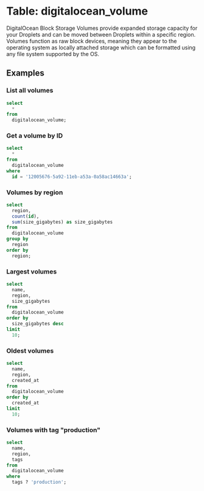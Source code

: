# Table: digitalocean_volume

DigitalOcean Block Storage Volumes provide expanded storage capacity for your
Droplets and can be moved between Droplets within a specific region. Volumes
function as raw block devices, meaning they appear to the operating system as
locally attached storage which can be formatted using any file system supported
by the OS.

## Examples

### List all volumes

```sql
select
  *
from
  digitalocean_volume;
```

### Get a volume by ID

```sql
select
  *
from
  digitalocean_volume
where
  id = '12005676-5a92-11eb-a53a-0a58ac14663a';
```

### Volumes by region

```sql
select
  region,
  count(id),
  sum(size_gigabytes) as size_gigabytes
from
  digitalocean_volume
group by
  region
order by
  region;
```

### Largest volumes

```sql
select
  name,
  region,
  size_gigabytes
from
  digitalocean_volume
order by
  size_gigabytes desc
limit
  10;
```

### Oldest volumes

```sql
select
  name,
  region,
  created_at
from
  digitalocean_volume
order by
  created_at
limit
  10;
```

### Volumes with tag "production"

```sql
select
  name,
  region,
  tags
from
  digitalocean_volume
where
  tags ? 'production';
```
